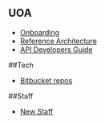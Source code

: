## UOA
- [Onboarding](https://wiki.auckland.ac.nz/pages/viewpage.action?spaceKey=IAS&title=Onboarding#Onboarding-Accessneeded)
- [Reference Architecture](https://wiki.auckland.ac.nz/display/REFARCH/Reference+Architecture)
- [API Developers Guide](https://wiki.auckland.ac.nz/pages/viewpage.action?spaceKey=IAS&title=API+Developers+Guide)

##Tech
- [Bitbucket repos](https://bitbucket.org/erictan221/learning/src/master/)

##Staff
- [New Staff](https://www.staff.auckland.ac.nz/en/human-resources/new-staff.html)